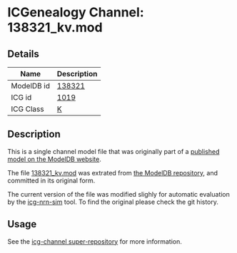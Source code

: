 # ICGenealogy Channel: 138321\_kv.mod

## Details

Name | Description
---- | -----------
ModelDB id | [138321](http://senselab.med.yale.edu/ModelDB/ShowModel.cshtml?model=138321)
ICG id | [1019](http://icg.neurotheory.ox.ac.uk/channels/1/1019)
ICG Class | [K](http://icg.neurotheory.ox.ac.uk/channels/1)

## Description

This is a single channel model file that was originally part of a [published model on the ModelDB website](http://senselab.med.yale.edu/ModelDB/ShowModel.cshtml?model=138321).


The file [138321\_kv.mod](138321_kv.mod) was extrated from [the ModelDB repository](http://senselab.med.yale.edu/ModelDB/ShowModel.cshtml?model=138321), and committed in its original form.

The current version of the file was modified slighly for automatic evaluation by the [icg-nrn-sim](https://github.com/icgenealogy/icg-nrn-sim) tool. To find the original please check the git history.


## Usage

See the [icg-channel super-repository](https://github.com/icgenealogy/icg-channels) for more information.
